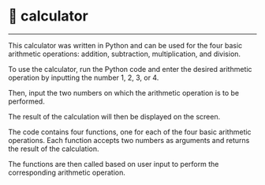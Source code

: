 # 🔢 calculator
---
This calculator was written in Python and can be used for the four basic arithmetic operations: addition, subtraction, multiplication, and division.

To use the calculator, run the Python code and enter the desired arithmetic operation by inputting the number 1, 2, 3, or 4.

Then, input the two numbers on which the arithmetic operation is to be performed.

The result of the calculation will then be displayed on the screen.

The code contains four functions, one for each of the four basic arithmetic operations. Each function accepts two numbers as arguments and returns the result of the calculation.

The functions are then called based on user input to perform the corresponding arithmetic operation.
